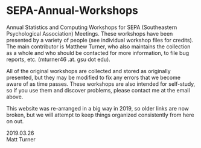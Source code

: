 # SEPA-Annual-Workshops
Annual Statistics and Computing Workshops for SEPA (Southeastern Psychological Association) Meetings. These workshops have been presented by a variety of people (see individual workshop files for credits). The main contributor is Matthew Turner, who also maintains the collection as a whole and who should be contacted for more information, to file bug reports, etc. (mturner46 .at. gsu dot edu).

All of the original workshops are collected and stored as originally presented, but they may be modified to fix any errors that we become aware of as time passes. These workshops are also intended for self-study, so if you use them and discover problems, please contact me at the email above.

This website was re-arranged in a big way in 2019, so older links are now broken, but we will attempt to keep things organized consistently from here on out.

2019.03.26<br />
Matt Turner
